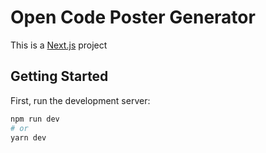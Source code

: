 # Open Code Poster Generator

This is a [Next.js](https://nextjs.org/) project

## Getting Started

First, run the development server:

```bash
npm run dev
# or
yarn dev
```
